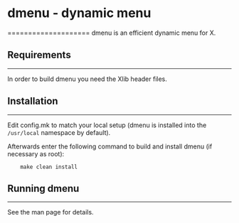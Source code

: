 # dmenu - dynamic menu
====================
dmenu is an efficient dynamic menu for X.


## Requirements
------------
In order to build dmenu you need the Xlib header files.


## Installation
------------
Edit config.mk to match your local setup (dmenu is installed into
the `/usr/local` namespace by default).

Afterwards enter the following command to build and install dmenu
(if necessary as root):
```
    make clean install
```

## Running dmenu
-------------
See the man page for details.
